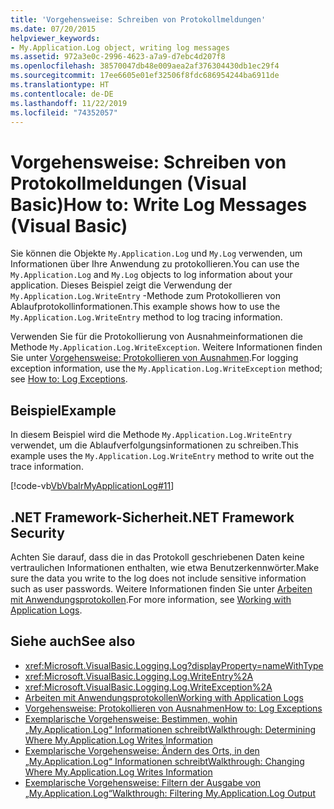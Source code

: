 ```yaml
---
title: 'Vorgehensweise: Schreiben von Protokollmeldungen'
ms.date: 07/20/2015
helpviewer_keywords:
- My.Application.Log object, writing log messages
ms.assetid: 972a3e0c-2996-4623-a7a9-d7ebc4d207f8
ms.openlocfilehash: 38570047db48e009aea2af376304430db1ec29f4
ms.sourcegitcommit: 17ee6605e01ef32506f8fdc686954244ba6911de
ms.translationtype: HT
ms.contentlocale: de-DE
ms.lasthandoff: 11/22/2019
ms.locfileid: "74352057"
---
```

# <a name="how-to-write-log-messages-visual-basic"></a><span data-ttu-id="084ec-102">Vorgehensweise: Schreiben von Protokollmeldungen (Visual Basic)</span><span class="sxs-lookup"><span data-stu-id="084ec-102">How to: Write Log Messages (Visual Basic)</span></span>

<span data-ttu-id="084ec-103">Sie können die Objekte `My.Application.Log` und `My.Log` verwenden, um Informationen über Ihre Anwendung zu protokollieren.</span><span class="sxs-lookup"><span data-stu-id="084ec-103">You can use the `My.Application.Log` and `My.Log` objects to log information about your application.</span></span> <span data-ttu-id="084ec-104">Dieses Beispiel zeigt die Verwendung der `My.Application.Log.WriteEntry` -Methode zum Protokollieren von Ablaufprotokollinformationen.</span><span class="sxs-lookup"><span data-stu-id="084ec-104">This example shows how to use the `My.Application.Log.WriteEntry` method to log tracing information.</span></span>

<span data-ttu-id="084ec-105">Verwenden Sie für die Protokollierung von Ausnahmeinformationen die Methode `My.Application.Log.WriteException`. Weitere Informationen finden Sie unter [Vorgehensweise: Protokollieren von Ausnahmen](../../../../visual-basic/developing-apps/programming/log-info/how-to-log-exceptions.md).</span><span class="sxs-lookup"><span data-stu-id="084ec-105">For logging exception information, use the `My.Application.Log.WriteException` method; see [How to: Log Exceptions](../../../../visual-basic/developing-apps/programming/log-info/how-to-log-exceptions.md).</span></span>

## <a name="example"></a><span data-ttu-id="084ec-106">Beispiel</span><span class="sxs-lookup"><span data-stu-id="084ec-106">Example</span></span>

<span data-ttu-id="084ec-107">In diesem Beispiel wird die Methode `My.Application.Log.WriteEntry` verwendet, um die Ablaufverfolgungsinformationen zu schreiben.</span><span class="sxs-lookup"><span data-stu-id="084ec-107">This example uses the `My.Application.Log.WriteEntry` method to write out the trace information.</span></span>

[!code-vb[VbVbalrMyApplicationLog#11](~/samples/snippets/visualbasic/VS_Snippets_VBCSharp/VbVbalrMyApplicationLog/VB/Form1.vb#11)]

## <a name="net-framework-security"></a><span data-ttu-id="084ec-108">.NET Framework-Sicherheit</span><span class="sxs-lookup"><span data-stu-id="084ec-108">.NET Framework Security</span></span>

<span data-ttu-id="084ec-109">Achten Sie darauf, dass die in das Protokoll geschriebenen Daten keine vertraulichen Informationen enthalten, wie etwa Benutzerkennwörter.</span><span class="sxs-lookup"><span data-stu-id="084ec-109">Make sure the data you write to the log does not include sensitive information such as user passwords.</span></span> <span data-ttu-id="084ec-110">Weitere Informationen finden Sie unter [Arbeiten mit Anwendungsprotokollen](../../../../visual-basic/developing-apps/programming/log-info/working-with-application-logs.md).</span><span class="sxs-lookup"><span data-stu-id="084ec-110">For more information, see [Working with Application Logs](../../../../visual-basic/developing-apps/programming/log-info/working-with-application-logs.md).</span></span>

## <a name="see-also"></a><span data-ttu-id="084ec-111">Siehe auch</span><span class="sxs-lookup"><span data-stu-id="084ec-111">See also</span></span>

- <xref:Microsoft.VisualBasic.Logging.Log?displayProperty=nameWithType>
- <xref:Microsoft.VisualBasic.Logging.Log.WriteEntry%2A>
- <xref:Microsoft.VisualBasic.Logging.Log.WriteException%2A>
- [<span data-ttu-id="084ec-112">Arbeiten mit Anwendungsprotokollen</span><span class="sxs-lookup"><span data-stu-id="084ec-112">Working with Application Logs</span></span>](../../../../visual-basic/developing-apps/programming/log-info/working-with-application-logs.md)
- [<span data-ttu-id="084ec-113">Vorgehensweise: Protokollieren von Ausnahmen</span><span class="sxs-lookup"><span data-stu-id="084ec-113">How to: Log Exceptions</span></span>](../../../../visual-basic/developing-apps/programming/log-info/how-to-log-exceptions.md)
- [<span data-ttu-id="084ec-114">Exemplarische Vorgehensweise: Bestimmen, wohin „My.Application.Log“ Informationen schreibt</span><span class="sxs-lookup"><span data-stu-id="084ec-114">Walkthrough: Determining Where My.Application.Log Writes Information</span></span>](../../../../visual-basic/developing-apps/programming/log-info/walkthrough-determining-where-my-application-log-writes-information.md)
- [<span data-ttu-id="084ec-115">Exemplarische Vorgehensweise: Ändern des Orts, in den „My.Application.Log“ Informationen schreibt</span><span class="sxs-lookup"><span data-stu-id="084ec-115">Walkthrough: Changing Where My.Application.Log Writes Information</span></span>](../../../../visual-basic/developing-apps/programming/log-info/walkthrough-changing-where-my-application-log-writes-information.md)
- [<span data-ttu-id="084ec-116">Exemplarische Vorgehensweise: Filtern der Ausgabe von „My.Application.Log“</span><span class="sxs-lookup"><span data-stu-id="084ec-116">Walkthrough: Filtering My.Application.Log Output</span></span>](../../../../visual-basic/developing-apps/programming/log-info/walkthrough-filtering-my-application-log-output.md)
